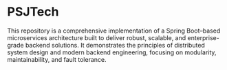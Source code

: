 # PSJTech
This repository is a comprehensive implementation of a Spring Boot–based microservices architecture built to deliver robust, scalable, and enterprise-grade backend solutions. It demonstrates the principles of distributed system design and modern backend engineering, focusing on modularity, maintainability, and fault tolerance.
